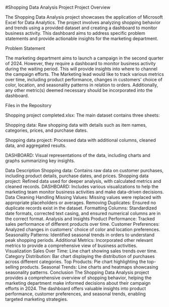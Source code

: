#Shopping Data Analysis Project
Project Overview

The Shopping Data Analysis project showcases the application of Microsoft Excel for Data Analytics. The project involves analyzing shopping behavior and trends using a provided dataset and creating a dashboard to monitor business activity.
This dashboard aims to address specific problem statements and provide actionable insights for the marketing department.

Problem Statement

The marketing department aims to launch a campaign in the second quarter of 2024. However, they require a dashboard to monitor business activity during the waiting period.
This will provide insights into where to channel the campaign efforts. The Marketing lead would like to track various metrics over time, including product performance, changes in customers' choice of color, location, 
and seasonality patterns in relation to orders. Additionally, any other metric(s) deemed necessary should be incorporated into the dashboard.

Files in the Repository

Shopping project completed.xlsx: The main dataset contains three sheets:

Shopping data: Raw shopping data with details such as item names, categories, prices, and purchase dates.

Shopping data project: Processed data with additional columns, cleaned data, and aggregated results.

DASHBOARD: Visual representations of the data, including charts and graphs summarizing key insights.

Data Description
Shopping data: Contains raw data on customer purchases, including product details, purchase dates, and prices.
Shopping data project: Refined data used for deeper analysis, with calculated metrics and cleaned records.
DASHBOARD: Includes various visualizations to help the marketing team monitor business activities and make data-driven decisions.
Data Cleaning
Handling Missing Values: Missing values were replaced with appropriate placeholders or averages.
Removing Duplicates: Ensured no duplicate records exist in the dataset.
Formatting Columns: Standardized date formats, corrected text casing, and ensured numerical columns are in the correct format.
Analysis and Insights
Product Performance: Tracked sales performance of different products over time.
Customer Preferences: Analyzed changes in customers' choice of color and location preferences.
Seasonality Patterns: Identified seasonal trends in orders to understand peak shopping periods.
Additional Metrics: Incorporated other relevant metrics to provide a comprehensive view of business activities.
Visualization
Sales Over Time: Line chart showing sales trends over time.
Category Distribution: Bar chart displaying the distribution of purchases across different categories.
Top Products: Pie chart highlighting the top-selling products.
Seasonal Trends: Line charts and heatmaps showcasing seasonality patterns.
Conclusion
The Shopping Data Analysis project provides a comprehensive overview of shopping behavior, helping the marketing department make informed decisions about their campaign efforts in 2024. The dashboard offers valuable insights into product performance, customer preferences, and seasonal trends, enabling targeted marketing strategies.
